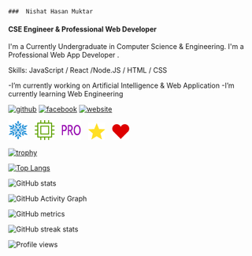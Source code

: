 
                                                                        ###  Nishat Hasan Muktar
#### CSE Engineer & Professional Web Developer


I'm a Currently Undergraduate in Computer Science & Engineering. I'm a Professional Web App Developer .

Skills: JavaScript / React  /Node.JS / HTML / CSS

-I’m currently working on Artificial Intelligence & Web Application 
-I’m currently learning Web Engineering 



[<img src='https://cdn.jsdelivr.net/npm/simple-icons@3.0.1/icons/github.svg' alt='github' height='40'>](https://github.com/Muktar2298)  [<img src='https://cdn.jsdelivr.net/npm/simple-icons@3.0.1/icons/facebook.svg' alt='facebook' height='40'>](https://www.facebook.com/nishat2298)  [<img src='https://cdn.jsdelivr.net/npm/simple-icons@3.0.1/icons/icloud.svg' alt='website' height='40'>](https://l.messenger.com/l.php?u=https%3A%2F%2Fmuktar2298.github.io%2FOnline-Resume%2F&h=AT26SPrYKHL02Ahmxruy7t9kYX6NZRgz09uVHP_bAi7NHcs_xBq_zNI_8PLIt0VH00y37kw5m-XdwzjjLvQfGH878qmktOh57LSiXl6hjbjPbwSiXtKf32MRvRWpV5in5gcqIg)  

<a href='https://archiveprogram.github.com/'><img src='https://raw.githubusercontent.com/acervenky/animated-github-badges/master/assets/acbadge.gif' width='40' height='40'></a> <a href='https://docs.github.com/en/developers'><img src='https://raw.githubusercontent.com/acervenky/animated-github-badges/master/assets/devbadge.gif' width='40' height='40'></a> <a href='https://github.com/pricing'><img src='https://raw.githubusercontent.com/acervenky/animated-github-badges/master/assets/pro.gif' width='40' height='40'></a> <a href='https://stars.github.com/'><img src='https://raw.githubusercontent.com/acervenky/animated-github-badges/master/assets/starbadge.gif' width='35' height='35'></a> <a href='https://docs.github.com/en/github/supporting-the-open-source-community-with-github-sponsors'><img src='https://raw.githubusercontent.com/acervenky/animated-github-badges/master/assets/sponsorbadge.gif' width='35' height='35'></a> 

[![trophy](https://github-profile-trophy.vercel.app/?username=Muktar2298)](https://github.com/ryo-ma/github-profile-trophy)

[![Top Langs](https://github-readme-stats.vercel.app/api/top-langs/?username=Muktar2298)](https://github.com/anuraghazra/github-readme-stats)

![GitHub stats](https://github-readme-stats.vercel.app/api?username=Muktar2298&show_icons=true)  

![GitHub Activity Graph](https://activity-graph.herokuapp.com/graph?username=Muktar2298)  

![GitHub metrics](https://metrics.lecoq.io/Muktar2298)  

![GitHub streak stats](https://github-readme-streak-stats.herokuapp.com/?user=Muktar2298)  

![Profile views](https://gpvc.arturio.dev/Muktar2298)  
